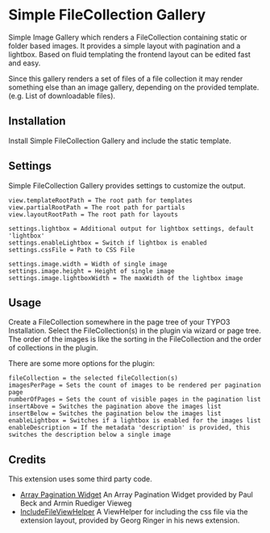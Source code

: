 # Simple FileCollection Gallery

Simple Image Gallery which renders a FileCollection containing static or folder based images. It provides a simple layout with pagination and a lightbox. Based on fluid templating the frontend layout can be edited fast and easy.

Since this gallery renders a set of files of a file collection it may render something else than an image gallery,
depending on the provided template. (e.g. List of downloadable files).

## Installation
Install Simple FileCollection Gallery and include the static template.

## Settings
Simple FileCollection Gallery provides settings to customize the output.

	view.templateRootPath = The root path for templates
	view.partialRootPath = The root path for partials
	view.layoutRootPath = The root path for layouts

	settings.lightbox = Additional output for lightbox settings, default 'lightbox'
	settings.enableLightbox = Switch if lightbox is enabled
	settings.cssFile = Path to CSS File

	settings.image.width = Width of single image
	settings.image.height = Height of single image
	settings.image.lightboxWidth = The maxWidth of the lightbox image

## Usage
Create a FileCollection somewhere in the page tree of your TYPO3 Installation.
Select the FileCollection(s) in the plugin via wizard or page tree.
The order of the images is like the sorting in the FileCollection and the order of collections in the plugin.

There are some more options for the plugin:

	fileCollection = the selected fileCollection(s)
	imagesPerPage = Sets the count of images to be rendered per pagination page
	numberOfPages = Sets the count of visible pages in the pagination list
	insertAbove = Switches the pagination above the images list
	insertBelow = Switches the pagination below the images list
	enableLightbox = Switches if a lightbox is enabled for the images list
	enableDescription = If the metadata 'description' is provided, this switches the description below a single image

## Credits
This extension uses some third party code.
+ [Array Pagination Widget](http://blog.teamgeist-medien.de/2014/01/extbase-fluid-widget-paginate-viewhelper-mit-array-unterstuetzung.html)
	An Array Pagination Widget provided by Paul Beck and Armin Ruediger Vieweg
+ [IncludeFileViewHelper](https://github.com/georgringer/news)
	A ViewHelper for including the css file via the extension layout, provided by Georg Ringer in his news extension.
